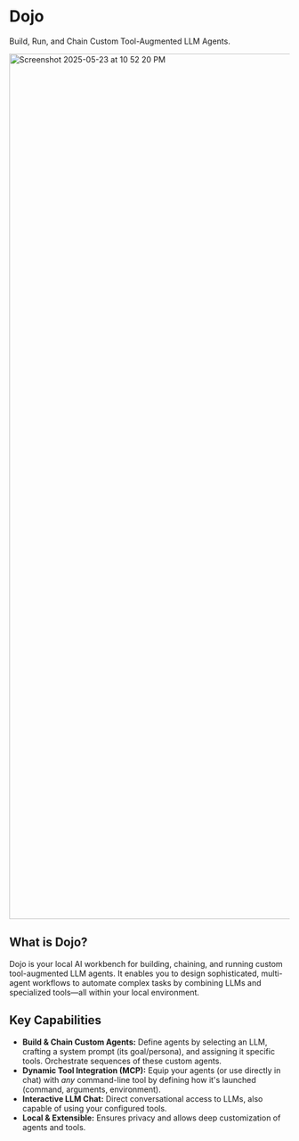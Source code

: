 # Dojo

Build, Run, and Chain Custom Tool-Augmented LLM Agents.

<img width="1552" alt="Screenshot 2025-05-23 at 10 52 20 PM" src="https://github.com/user-attachments/assets/db824d86-1d64-40fb-9d5f-b0262e316e3e" />

## What is Dojo?

Dojo is your local AI workbench for building, chaining, and running custom tool-augmented LLM agents. It enables you to design sophisticated, multi-agent workflows to automate complex tasks by combining LLMs and specialized tools—all within your local environment.

## Key Capabilities

- **Build & Chain Custom Agents:** Define agents by selecting an LLM, crafting a system prompt (its goal/persona), and assigning it specific tools. Orchestrate sequences of these custom agents.
- **Dynamic Tool Integration (MCP):** Equip your agents (or use directly in chat) with _any_ command-line tool by defining how it's launched (command, arguments, environment).
- **Interactive LLM Chat:** Direct conversational access to LLMs, also capable of using your configured tools.
- **Local & Extensible:** Ensures privacy and allows deep customization of agents and tools.
